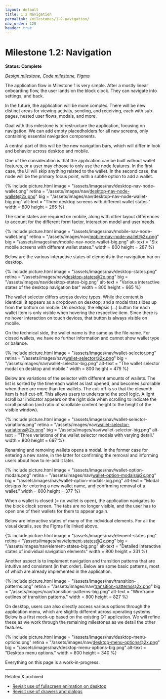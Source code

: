 ```yaml
---
layout: default
title: 1.2 Navigation
permalink: /milestones/1-2-navigation/
nav_order: 120
header: true
---
```


# Milestone 1.2: Navigation

**Status: Complete**

_[Design milestone](https://github.com/BitcoinDesign/Bitcoin-Core-App/milestone/2), [Code milestone](https://github.com/bitcoin-core/gui-qml/milestone/2), [Figma](https://www.figma.com/file/ek8w3n3upbluw5UL2lGhRx/Bitcoin-Core-App-Design?type=design&node-id=7516%3A13168&mode=design&t=sZSBHpOLLJmoMf57-1)_

The application flow in Milestone 1 is very simple. After a mostly linear onboarding flow, the user lands on the block clock. They can navigate into settings, and back.

In the future, the application will be more complex. There will be new distinct areas for viewing activity, sending, and receiving, each with sub-pages, nested user flows, modals, and more.

Goal with this milestone is to restructure the application, focusing on navigation. We can add empty placedholders for all new screens, only containing essential navigation components.

A central part of this will be the new navigation bars, which will differ in look and behavior across desktop and mobile.

One of the consideration is that the application can be built without wallet features, or a user may choose to only use the node features. In the first case, the UI will skip anything related to the wallet. In the second case, the node will be the primary focus point, with a subtle option to add a wallet.

{% include picture.html
	image = "/assets/images/nav/desktop-nav-node-wallet.png"
	retina = "/assets/images/nav/desktop-nav-node-wallet@2x.png"
	big = "/assets/images/nav/desktop-nav-node-wallet-big.png"
	alt-text = "Three desktop screens with different wallet states."
	width = 800
	height = 265
%}

The same states are required on mobile, along with other layout differences to account for the different form factor, interaction model and user needs.

{% include picture.html
	image = "/assets/images/nav/mobile-nav-node-wallet.png"
	retina = "/assets/images/nav/mobile-nav-node-wallet@2x.png"
	big = "/assets/images/nav/mobile-nav-node-wallet-big.png"
	alt-text = "Six mobile screens with different wallet states."
	width = 800
	height = 287
%}

Below are the various interactive states of elements in the navigation bar on desktop.

{% include picture.html
	image = "/assets/images/nav/desktop-states.png"
	retina = "/assets/images/nav/desktop-states@2x.png"
	big = "/assets/images/nav/desktop-states-big.png"
	alt-text = "Various interactive states of the desktop navigation bar"
	width = 800
	height = 665
%}

The wallet selector differs across device types. While the content is identical, it appears as a dropdown on desktop, and a modal that slides up from the bottom on mobile. On desktop, the ellipsis (...) button for each wallet item is only visible when hovering the respective item. Since there is no hover interaction on touch devices, that button is always visible on mobile.

On the technical side, the wallet name is the same as the file name. For closed wallets, we have no further information and cannot show wallet type or balance.

{% include picture.html
	image = "/assets/images/nav/wallet-selector.png"
	retina = "/assets/images/nav/wallet-selector@2x.png"
	big = "/assets/images/nav/wallet-selector-big.png"
	alt-text = "The wallet selector modal on desktop and mobile."
	width = 800
	height = 479
%}

Below are variations of the selector with different amounts of wallets. The list is sorted by the time each wallet as last opened, and becomes scrollable when there are more than ten wallets. The cut-off is so that the eleventh item is half cut-off. This allows users to understand the scoll logic. A light scroll bar indicator appears on the right side when scrolling to indicate the scroll position (and ratio of scrollable content height to the height of the visible window).

{% include picture.html
	image = "/assets/images/nav/wallet-selector-variations.png"
	retina = "/assets/images/nav/wallet-selector-variations@2x.png"
	big = "/assets/images/nav/wallet-selector-big.png"
	alt-text = "Three variations of the wallet selector modals with varying detail."
	width = 800
	height = 697
%}

Renaming and removing wallets opens a modal. In the former case for entering a new name, in the latter for confirming the removal and informing users about how to re-add it later.

{% include picture.html
	image = "/assets/images/nav/wallet-option-modals.png"
	retina = "/assets/images/nav/wallet-option-modals@2x.png"
	big = "/assets/images/nav/wallet-option-modals-big.png"
	alt-text = "Modal designs for entering a new wallet name, and confirming removal of a wallet."
	width = 800
	height = 377
%}

When a wallet is closed (= no wallet is open), the application navigates to the block clock screen. The tabs are no longer visible, and the user has to open one of their wallets for them to appear again.

Below are interactive states of many of the individual elements. For all the visual details, see the Figma file linked above.

{% include picture.html
	image = "/assets/images/nav/element-states.png"
	retina = "/assets/images/nav/element-states@2x.png"
	big = "/assets/images/nav/element-states-big.png"
	alt-text = "Detailed interactive states of individual navigation elements"
	width = 800
	height = 331
%}

Another aspect is to implement navigation and transition patterns that are intuitive and consistent (in that order). Below are some basic patterns, most of which are already implemented in the application.

{% include picture.html
	image = "/assets/images/nav/transition-patterns.png"
	retina = "/assets/images/nav/transition-patterns@2x.png"
	big = "/assets/images/nav/transition-patterns-big.png"
	alt-text = "Wireframe outlines of transition patterns."
	width = 800
	height = 827
%}

On desktop, users can also directly access various options through the application menu, which are slightly different across operating systems. Below is a first mock-up based on the existing QT application. We will refine these as we work through the remaining milestones as we detail the other features.

{% include picture.html
	image = "/assets/images/nav/desktop-menu-options.png"
	retina = "/assets/images/nav/desktop-menu-options@2x.png"
	big = "/assets/images/nav/desktop-menu-options-big.png"
	alt-text = "Desktop menu options."
	width = 800
	height = 340
%}

Everything on this page is a work-in-progress.

---

Related & archived
- [Revisit use of fullscreen animation on desktop](https://github.com/BitcoinDesign/Bitcoin-Core-App/issues/80)
- [Revisit use of drawers and dialogs](https://github.com/BitcoinDesign/Bitcoin-Core-App/issues/81)